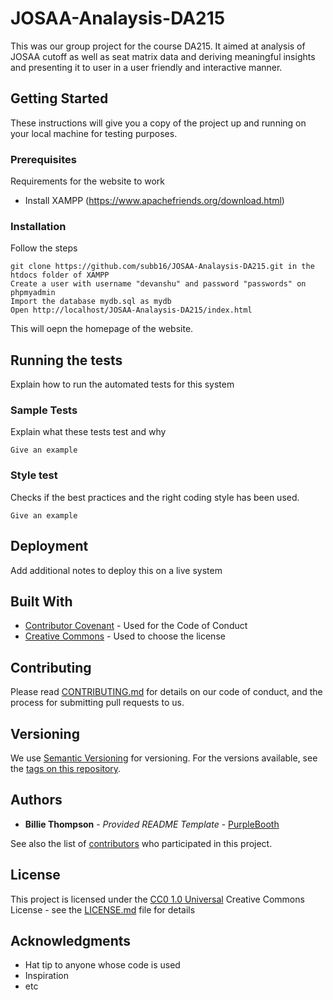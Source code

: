 # JOSAA-Analaysis-DA215

This was our group project for the course DA215. It aimed at analysis of JOSAA cutoff as well as seat matrix data and deriving meaningful insights and presenting it to user in a user friendly and interactive manner.

## Getting Started

These instructions will give you a copy of the project up and running on
your local machine for testing purposes.

### Prerequisites

Requirements for the website to work
- Install XAMPP (https://www.apachefriends.org/download.html)


### Installation

Follow the steps

    git clone https://github.com/subb16/JOSAA-Analaysis-DA215.git in the htdocs folder of XAMPP
    Create a user with username "devanshu" and password "passwords" on phpmyadmin
    Import the database mydb.sql as mydb
    Open http://localhost/JOSAA-Analaysis-DA215/index.html

This will oepn the homepage of the website.

## Running the tests

Explain how to run the automated tests for this system

### Sample Tests

Explain what these tests test and why

    Give an example

### Style test

Checks if the best practices and the right coding style has been used.

    Give an example

## Deployment

Add additional notes to deploy this on a live system

## Built With

  - [Contributor Covenant](https://www.contributor-covenant.org/) - Used
    for the Code of Conduct
  - [Creative Commons](https://creativecommons.org/) - Used to choose
    the license

## Contributing

Please read [CONTRIBUTING.md](CONTRIBUTING.md) for details on our code
of conduct, and the process for submitting pull requests to us.

## Versioning

We use [Semantic Versioning](http://semver.org/) for versioning. For the versions
available, see the [tags on this
repository](https://github.com/PurpleBooth/a-good-readme-template/tags).

## Authors

  - **Billie Thompson** - *Provided README Template* -
    [PurpleBooth](https://github.com/PurpleBooth)

See also the list of
[contributors](https://github.com/PurpleBooth/a-good-readme-template/contributors)
who participated in this project.

## License

This project is licensed under the [CC0 1.0 Universal](LICENSE.md)
Creative Commons License - see the [LICENSE.md](LICENSE.md) file for
details

## Acknowledgments

  - Hat tip to anyone whose code is used
  - Inspiration
  - etc
